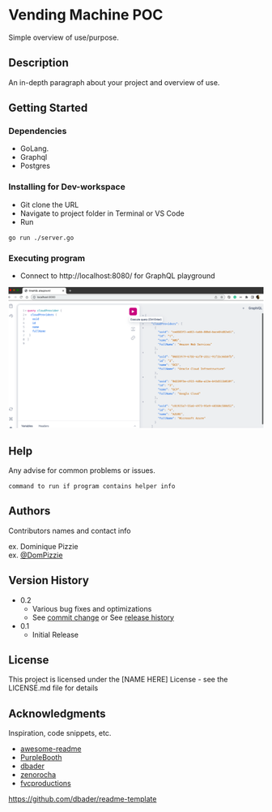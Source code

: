 # Vending Machine POC

Simple overview of use/purpose.

## Description

An in-depth paragraph about your project and overview of use.

## Getting Started

### Dependencies

* GoLang.
* Graphql
* Postgres

### Installing for Dev-workspace

* Git clone the URL
* Navigate to project folder in Terminal or VS Code
* Run
```
go run ./server.go
```


### Executing program

* Connect to http://localhost:8080/ for GraphQL playground

![](./documentation/images/sample-playground.png)


## Help

Any advise for common problems or issues.
```
command to run if program contains helper info
```

## Authors

Contributors names and contact info

ex. Dominique Pizzie  
ex. [@DomPizzie](https://twitter.com/dompizzie)

## Version History

* 0.2
    * Various bug fixes and optimizations
    * See [commit change]() or See [release history]()
* 0.1
    * Initial Release

## License

This project is licensed under the [NAME HERE] License - see the LICENSE.md file for details

## Acknowledgments

Inspiration, code snippets, etc.
* [awesome-readme](https://github.com/matiassingers/awesome-readme)
* [PurpleBooth](https://gist.github.com/PurpleBooth/109311bb0361f32d87a2)
* [dbader](https://github.com/dbader/readme-template)
* [zenorocha](https://gist.github.com/zenorocha/4526327)
* [fvcproductions](https://gist.github.com/fvcproductions/1bfc2d4aecb01a834b46)

https://github.com/dbader/readme-template 